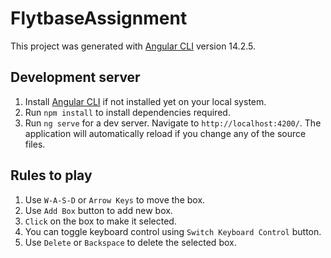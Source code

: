 # FlytbaseAssignment

This project was generated with [Angular CLI](https://github.com/angular/angular-cli) version 14.2.5.

## Development server

1. Install [Angular CLI](https://github.com/angular/angular-cli) if not installed yet on your local system.
2. Run `npm install` to install dependencies required.
3. Run `ng serve` for a dev server. Navigate to `http://localhost:4200/`. The application will automatically reload if you change any of the source files.

## Rules to play

1. Use `W-A-S-D` or `Arrow Keys` to move the box.
2. Use `Add Box` button to add new box.
3. `Click` on the box to make it selected.
4. You can toggle keyboard control using `Switch Keyboard Control` button.
5. Use `Delete` or `Backspace` to delete the selected box.
